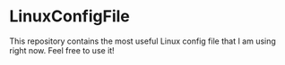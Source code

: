 # LinuxConfigFile
This repository contains the most useful Linux config file that I am using right now. Feel free to use it!
